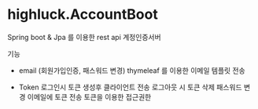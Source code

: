 # highluck.AccountBoot
Spring boot & Jpa 를 이용한 rest api 계정인증서버

기능

- email (회원가입인증, 패스워드 변경) 
thymeleaf 를 이용한 이메일 템플릿 전송 

- Token
로그인시 토큰 생성후 클라이언트 전송
로그아웃 시 토큰 삭제 
패스워드 변경 이메일에 토큰 전송 
토큰을 이용한 접근권한




